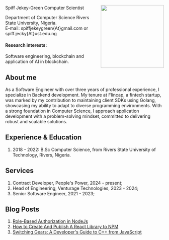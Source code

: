 
[<img src="https://spiffgreen.github.io/me.jpeg" height="200" style="float: right;">](https://spiffgreen.github.io/me.jpeg)

Spiff Jekey-Green 
Computer Scientist  
  
Department of Computer Science 
Rivers State University, Nigeria.   
E-mail:   spiffjekeygreen{At}gmail.com  or  spiff.jecky{At}ust.edu.ng  

#### Research interests:
Software engineering, blockchain and application of AI in blockchain.


## About me
As a Software Engineer with over three years of professional experience, I specialize in Backend development. My tenure at Flincap, a fintech startup, was marked by my contribution to maintaining client SDKs using Golang, showcasing my ability to adapt to diverse programming environments. With a strong foundation in Computer Science, I approach application development with a problem-solving mindset, committed to delivering robust and scalable solutions.


## Experience & Education
1. 2018 - 2022: B.Sc Computer Science, from Rivers State University of Technology, Rivers, Nigeria.

<!-- ## Projects
1. Google scholar: [Link](https://scholar.google.com/citations?user=ZudEhvcAAAAJ&hl=en)       
2. Conference publications: [Link](https://guosheng.github.io/pub_conference)
3. Journal publications: [Link](https://guosheng.github.io/pub_journal) -->

## Services  
1. Contract Developer, People's Power, 2024 - present;
2. Head of Engineering, Venturage Technologies, 2023 - 2024;
3. Senior Software Engineer, 2021 - 2023;

## Blog Posts  
1. [Role-Based Authorization in NodeJs](https://spiffgreen.hashnode.dev/role-based-authorization-in-nodejs)
2. [How to Create And Publish A React Library to NPM](https://spiffgreen.hashnode.dev/how-to-create-and-publish-a-react-library-to-npm)
3. [Switching Gears: A Developer's Guide to C++ from JavaScript](https://spiffgreen.hashnode.dev/switching-gears-a-developers-guide-to-c-from-javascript)

<!-- ## Research group
Research group: [Link](https://spiffgreen.github.io/group) -->

